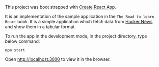 This project was boot strapped with [Create React App](https://github.com/facebook/create-react-app).

It is an implementation of the sample application in the `The Road to learn React` book. 
It is a simple application which fetch data from [Hacker News](https://news.ycombinator.com/) and
show them in a tabular format.

To run the app in the development mode, in the project directory, type below command:

```
npm start
```

Open [http://localhost:3000](http://localhost:3000) to view it in the browser.